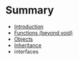 # Summary

* [Introduction](README.md)
* [Functions (beyond void)](functions_beyond_void.md)
* [Objects](objects.md)
* [Inheritance](inheritance.md)
* interfaces

